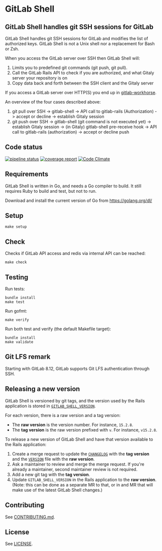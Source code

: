 # GitLab Shell

## GitLab Shell handles git SSH sessions for GitLab

GitLab Shell handles git SSH sessions for GitLab and modifies the list of authorized keys.
GitLab Shell is not a Unix shell nor a replacement for Bash or Zsh.

When you access the GitLab server over SSH then GitLab Shell will:

1. Limits you to predefined git commands (git push, git pull).
1. Call the GitLab Rails API to check if you are authorized, and what Gitaly server your repository is on
1. Copy data back and forth between the SSH client and the Gitaly server

If you access a GitLab server over HTTP(S) you end up in [gitlab-workhorse](https://gitlab.com/gitlab-org/gitlab-workhorse).

An overview of the four cases described above:

1. git pull over SSH -> gitlab-shell -> API call to gitlab-rails (Authorization) -> accept or decline -> establish Gitaly session
1. git push over SSH -> gitlab-shell (git command is not executed yet) -> establish Gitaly session -> (in Gitaly) gitlab-shell pre-receive hook -> API call to gitlab-rails (authorization) -> accept or decline push

## Code status

[![pipeline status](https://gitlab.com/gitlab-org/gitlab-shell/badges/main/pipeline.svg)](https://gitlab.com/gitlab-org/gitlab-shell/-/pipelines?ref=main)
[![coverage report](https://gitlab.com/gitlab-org/gitlab-shell/badges/main/coverage.svg)](https://gitlab.com/gitlab-org/gitlab-shell/-/pipelines?ref=main)
[![Code Climate](https://codeclimate.com/github/gitlabhq/gitlab-shell.svg)](https://codeclimate.com/github/gitlabhq/gitlab-shell)

## Requirements

GitLab Shell is written in Go, and needs a Go compiler to build. It still requires
Ruby to build and test, but not to run.

Download and install the current version of Go from https://golang.org/dl/

## Setup

    make setup

## Check

Checks if GitLab API access and redis via internal API can be reached:

    make check

## Testing

Run tests:

    bundle install
    make test

Run gofmt:

    make verify

Run both test and verify (the default Makefile target):

    bundle install
    make validate

## Git LFS remark

Starting with GitLab 8.12, GitLab supports Git LFS authentication through SSH.

## Releasing a new version

GitLab Shell is versioned by git tags, and the version used by the Rails
application is stored in
[`GITLAB_SHELL_VERSION`](https://gitlab.com/gitlab-org/gitlab/-/blob/master/GITLAB_SHELL_VERSION).

For each version, there is a raw version and a tag version:

- The **raw version** is the version number. For instance, `15.2.8`.
- The **tag version** is the raw version prefixed with `v`. For instance, `v15.2.8`.

To release a new version of GitLab Shell and have that version available to the
Rails application:

1. Create a merge request to update the [`CHANGELOG`](CHANGELOG) with the
   **tag version** and the [`VERSION`](VERSION) file with the **raw version**.
2. Ask a maintainer to review and merge the merge request. If you're already a
   maintainer, second maintainer review is not required.
3. Add a new git tag with the **tag version**.
4. Update `GITLAB_SHELL_VERSION` in the Rails application to the **raw
   version**. (Note: this can be done as a separate MR to that, or in and MR
   that will make use of the latest GitLab Shell changes.)

## Contributing

See [CONTRIBUTING.md](./CONTRIBUTING.md).

## License

See [LICENSE](./LICENSE).
